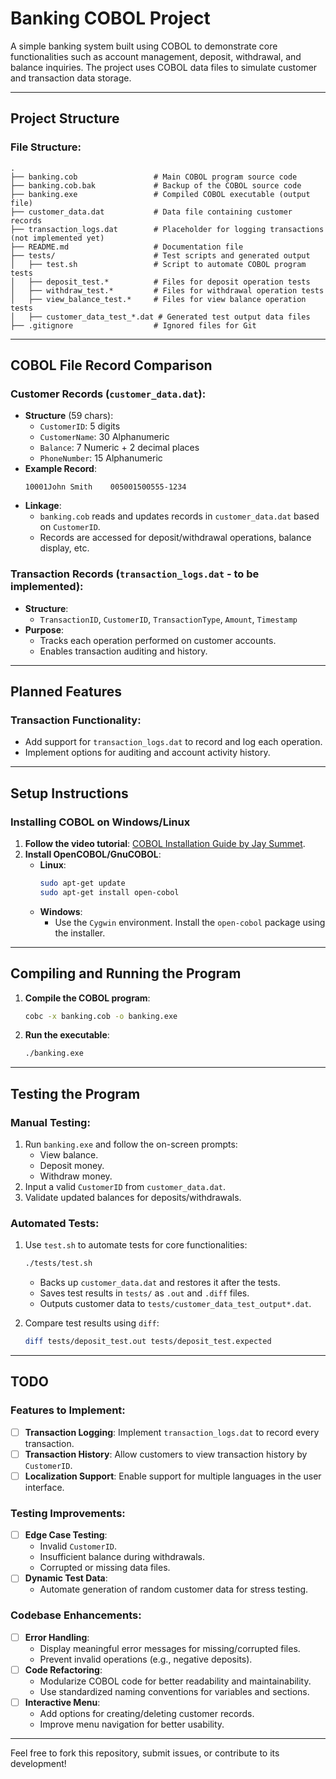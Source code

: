 # Banking COBOL Project

A simple banking system built using COBOL to demonstrate core functionalities such as account management, deposit, withdrawal, and balance inquiries. The project uses COBOL data files to simulate customer and transaction data storage.

---

## Project Structure

### File Structure:
```
.
├── banking.cob                 # Main COBOL program source code
├── banking.cob.bak             # Backup of the COBOL source code
├── banking.exe                 # Compiled COBOL executable (output file)
├── customer_data.dat           # Data file containing customer records
├── transaction_logs.dat        # Placeholder for logging transactions (not implemented yet)
├── README.md                   # Documentation file
├── tests/                      # Test scripts and generated output
│   ├── test.sh                 # Script to automate COBOL program tests
│   ├── deposit_test.*          # Files for deposit operation tests
│   ├── withdraw_test.*         # Files for withdrawal operation tests
│   ├── view_balance_test.*     # Files for view balance operation tests
│   ├── customer_data_test_*.dat # Generated test output data files
├── .gitignore                  # Ignored files for Git
```

---

## COBOL File Record Comparison

### Customer Records (`customer_data.dat`):
- **Structure** (59 chars):
  - `CustomerID`: 5 digits
  - `CustomerName`: 30 Alphanumeric
  - `Balance`: 7 Numeric + 2 decimal places
  - `PhoneNumber`: 15 Alphanumeric
- **Example Record**:
  ```
  10001John Smith    005001500555-1234
  ```
- **Linkage**:
  - `banking.cob` reads and updates records in `customer_data.dat` based on `CustomerID`.
  - Records are accessed for deposit/withdrawal operations, balance display, etc.

### Transaction Records (`transaction_logs.dat` - to be implemented):
- **Structure**:
  - `TransactionID`, `CustomerID`, `TransactionType`, `Amount`, `Timestamp`
- **Purpose**:
  - Tracks each operation performed on customer accounts.
  - Enables transaction auditing and history.

---

## Planned Features

### Transaction Functionality:
- Add support for `transaction_logs.dat` to record and log each operation.
- Implement options for auditing and account activity history.

---

## Setup Instructions

### Installing COBOL on Windows/Linux
1. **Follow the video tutorial**: [COBOL Installation Guide by Jay Summet](https://www.youtube.com/watch?v=st8rjU0h0JM&ab_channel=JaySummet).
2. **Install OpenCOBOL/GnuCOBOL**:
   - **Linux**:
     ```bash
     sudo apt-get update
     sudo apt-get install open-cobol
     ```
   - **Windows**:
     - Use the `Cygwin` environment. Install the `open-cobol` package using the installer.

---

## Compiling and Running the Program

1. **Compile the COBOL program**:
   ```bash
   cobc -x banking.cob -o banking.exe
   ```
2. **Run the executable**:
   ```bash
   ./banking.exe
   ```

---

## Testing the Program

### Manual Testing:
1. Run `banking.exe` and follow the on-screen prompts:
   - View balance.
   - Deposit money.
   - Withdraw money.
2. Input a valid `CustomerID` from `customer_data.dat`.
3. Validate updated balances for deposits/withdrawals.

### Automated Tests:
1. Use `test.sh` to automate tests for core functionalities:
   ```bash
   ./tests/test.sh
   ```
   - Backs up `customer_data.dat` and restores it after the tests.
   - Saves test results in `tests/` as `.out` and `.diff` files.
   - Outputs customer data to `tests/customer_data_test_output*.dat`.

2. Compare test results using `diff`:
   ```bash
   diff tests/deposit_test.out tests/deposit_test.expected
   ```

---

## TODO

### Features to Implement:
- [ ] **Transaction Logging**: Implement `transaction_logs.dat` to record every transaction.
- [ ] **Transaction History**: Allow customers to view transaction history by `CustomerID`.
- [ ] **Localization Support**: Enable support for multiple languages in the user interface.

### Testing Improvements:
- [ ] **Edge Case Testing**:
  - Invalid `CustomerID`.
  - Insufficient balance during withdrawals.
  - Corrupted or missing data files.
- [ ] **Dynamic Test Data**:
  - Automate generation of random customer data for stress testing.

### Codebase Enhancements:
- [ ] **Error Handling**:
  - Display meaningful error messages for missing/corrupted files.
  - Prevent invalid operations (e.g., negative deposits).
- [ ] **Code Refactoring**:
  - Modularize COBOL code for better readability and maintainability.
  - Use standardized naming conventions for variables and sections.
- [ ] **Interactive Menu**:
  - Add options for creating/deleting customer records.
  - Improve menu navigation for better usability.

---

Feel free to fork this repository, submit issues, or contribute to its development!